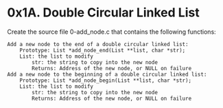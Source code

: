 # 0x1A. Double Circular Linked List
Create the source file 0-add_node.c that contains the following functions:

    Add a new node to the end of a double circular linked list:
        Prototype: List *add_node_end(List **list, char *str);
        List: the list to modify
            str: the string to copy into the new node
            Returns: Address of the new node, or NULL on failure
    Add a new node to the beginning of a double circular linked list:
        Prototype: List *add_node_begin(List **list, char *str);
        List: the list to modify
            str: the string to copy into the new node
            Returns: Address of the new node, or NULL on failure

